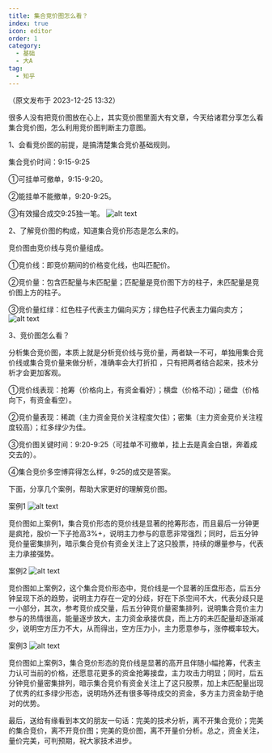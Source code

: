 ```yaml
---
title: 集合竞价图怎么看？
index: true
icon: editor
order: 1
category:
  - 基础
  - 大A
tag:
  - 知乎
---
```


（原文发布于 2023-12-25 13:32）

很多人没有把竞价图放在心上，其实竞价图里面大有文章，今天给诸君分享怎么看集合竞价图，怎么利用竞价图判断主力意图。

1、会看竞价图的前提，是搞清楚集合竞价基础规则。

集合竞价时间：9:15-9:25

①可挂单可撤单，9:15-9:20。

②能挂单不能撤单，9:20-9:25。

③有效撮合成交9:25独一笔。
![alt text](v2-8bab3525ecb89cd1c2769f05a9c728e9_720w.webp)

2、了解竞价图的构成，知道集合竞价形态是怎么来的。

竞价图由竞价线与竞价量组成。

①竞价线：即竞价期间的价格变化线，也叫匹配价。

②竞价量：包含匹配量与未匹配量；匹配量是竞价图下方的柱子，未匹配量是竞价图上方的柱子。

③竞价量红绿：红色柱子代表主力偏向买方；绿色柱子代表主力偏向卖方；
![alt text](v2-a7db3cdb81016f30fda826a1f1005021_720w.webp)

3、竞价图怎么看？

分析集合竞价图，本质上就是分析竞价线与竞价量，两者缺一不可，单独用集合竞价线或集合竞价量来做分析，准确率会大打折扣 ，只有把两者结合起来，技术分析才会更加客观。

①竞价线表现：抢筹（价格向上，有资金看好）；横盘（价格不动）；砸盘（价格向下，有资金看空）。

②竞价量表现：稀疏（主力资金竞价关注程度欠佳）；密集（主力资金竞价关注程度较高）；红多绿少为佳。

③竞价图关键时间：9:20-9:25（可挂单不可撤单，挂上去是真金白银，奔着成交去的）。

④集合竞价多空博弈得怎么样，9:25的成交是答案。

下面，分享几个案例，帮助大家更好的理解竞价图。

案例1
![alt text](v2-4f5dd30522ef1af5d4b330234737c621_720w.webp)

竞价图如上案例1，集合竞价形态的竞价线是显著的抢筹形态，而且最后一分钟更是疯抢，股价一下子抢高3%+，说明主力参与的意愿非常强烈；同时，后五分钟竞价量密集排列，暗示集合竞价有资金关注上了这只股票，持续的爆量参与，代表主力承接强势。

案例2
![alt text](v2-7f31f1fcd20111848224bf3e9f8ed489_720w.webp)

竞价图如上案例2，这个集合竞价形态中，竞价线是一个显著的压盘形态，后五分钟呈现下杀的趋势，说明主力存在一定的分歧，好在下杀空间不大，代表分歧只是一小部分，其次，参考竞价成交量，后五分钟竞价量密集排列，说明集合竞价主力参与的热情很高，能量逐步放大，主力资金承接优良，而上方的未匹配量却逐渐减少，说明空方压力不大，从而得出，空方压力小，主力愿意参与，涨停概率较大。

案例3
![alt text](v2-81af83cc5625d8bb218e6a5a4218ca87_720w.webp)

竞价图如上案例3，集合竞价形态的竞价线是显著的高开且伴随小幅抢筹，代表主力认可当前的价格，还愿意花更多的资金抢筹接盘，主力攻击力明显；同时，后五分钟竞价量密集排列，暗示集合竞价有资金关注上了这只股票，加上未匹配量出现了优秀的红多绿少形态，说明场外还有很多等待成交的资金，多方主力资金助于绝对的优势。

最后，送给有缘看到本文的朋友一句话：完美的技术分析，离不开集合竞价；完美的集合竞价，离不开竞价图；完美的竞价图，离不开量价分析。总之，资金关注，量价完美，可判预期，祝大家技术进步。
